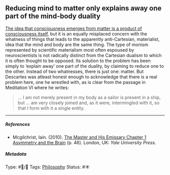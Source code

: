 ## Reducing mind to matter only explains away one part of the mind-body duality

[The idea that consciousness emerges from matter is a product of consciousness itself](The%20idea%20that%20consciousness%20emerges%20from%20matter%20is%20a%20product%20of%20consciousness%20itself.md), but it is an equally misplaced concern with the whatness of things that leads to the apparently anti-Cartesian, materialist, idea that the mind and body are the same thing. The type of monism represented by scientific materialism most often espoused by neuroscientists is not radically distinct from the Cartesian dualism to which it is often thought to be opposed. Its solution to the problem has been simply to ‘explain away’ one part of the duality, by claiming to reduce one to the other. Instead of two whatnesses, there is just one: matter. But Descartes was atleast honest enough to acknowledge that there is a real problem here, one he wrestled with, as is clear from the passage in Meditation VI where he writes:

 > 
 > … I am not merely present in my body as a sailor is present in a ship, but … am very closely joined and, as it were, intermingled with it, so that I form with it a single entity.

---

##### References

* Mcgilchrist, Iain. (2010). [The Master and His Emissary Chapter 1 Asymmetry and the Brain](The%20Master%20and%20His%20Emissary%20Chapter%201%20Asymmetry%20and%20the%20Brain.md) (p. 46). London, UK: *Yale University Press.*

##### Metadata

Type: #🔵/🔵 
Tags: [Philosophy](Philosophy.md) 
Status: #☀️ 
